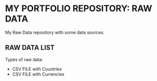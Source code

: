 # MY PORTFOLIO REPOSITORY: RAW DATA

My Raw Data repository with some data sources.


## RAW DATA LIST

Types of raw data:

- CSV FILE with Countries
- CSV FILE with Currencies
